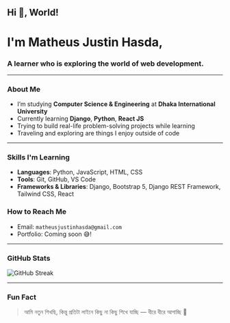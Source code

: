<h2>Hi 👋, World!</h2>
<h1>I'm Matheus Justin Hasda,</h1>
<h3>A learner who is exploring the world of web development.</h3>

---

### About Me

-  I’m studying **Computer Science & Engineering** at **Dhaka International University**
-  Currently learning **Django**, **Python**, **React JS**
-  Trying to build real-life problem-solving projects while learning
-  Traveling and exploring are things I enjoy outside of code

---

###  Skills I'm Learning

- **Languages**: Python, JavaScript, HTML, CSS
- **Tools**: Git, GitHub, VS Code
- **Frameworks & Libraries**: Django, Bootstrap 5, Django REST Framework, Tailwind CSS, React


###  How to Reach Me

-  Email: `matheusjustinhasda@gmail.com`
-  Portfolio: Coming soon 😅!

---

###  GitHub Stats

<p>
  <img src="https://github-readme-streak-stats.herokuapp.com/?user=hasdajustin&theme=tokyonight" alt="GitHub Streak" />
</p>

---

###  Fun Fact

> আমি নতুন শিখছি, কিন্তু প্রতিটা লাইনে কিছু না কিছু শিখে যাচ্ছি — ধীরে ধীরে আগাচ্ছি 🙂


